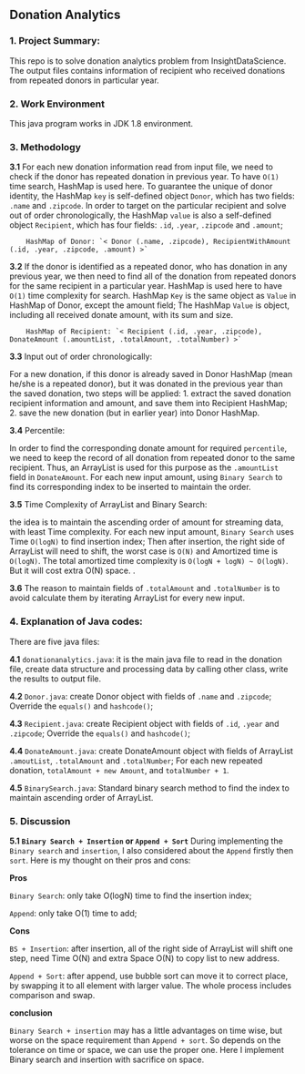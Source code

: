 ## Donation Analytics

### 1. Project Summary:

This repo is to solve donation analytics problem from InsightDataScience.
The output files contains information of recipient who received donations from repeated donors in particular year.

### 2. Work Environment

This java program works in JDK 1.8 environment.


### 3. Methodology

**3.1** For each new donation information read from input file, we need to check if the donor has repeated donation in previous year. To have `O(1)` time search, HashMap is used here. To guarantee the unique of donor identity, the HashMap `key` is self-defined object `Donor`, which has two fields: `.name` and `.zipcode`. In order to target on the particular recipient and solve out of order chronologically, the HashMap `value` is also a self-defined object `Recipient`, which has four fields: `.id`, `.year`, `.zipcode` and `.amount`; 

		HashMap of Donor: `< Donor (.name, .zipcode), RecipientWithAmount (.id, .year, .zipcode, .amount) >`

**3.2** If the donor is identified as a repeated donor, who has donation in any previous year, we then need to find all of the donation from repeated donors for the same recipient in a particular year. HashMap is used here to have `O(1)` time complexity for search. HashMap `Key` is the same object as `Value` in HashMap of Donor, except the amount field; The HashMap `Value` is object, including all received donate amount, with its sum and size.

		HashMap of Recipient: `< Recipient (.id, .year, .zipcode), DonateAmount (.amountList, .totalAmount, .totalNumber) >`

**3.3** Input out of order chronologically: 

For a new donation, if this donor is already saved in Donor HashMap (mean he/she is a repeated donor), but it was donated in the previous year than the saved donation, two steps will be applied: 1. extract the saved donation recipient information and amount, and save them into Recipient HashMap; 2. save the new donation (but in earlier year) into Donor HashMap.

**3.4** Percentile:  

In order to find the corresponding donate amount for required `percentile`, we need to keep the record of all donation from repeated donor to the same recipient. Thus, an ArrayList is used for this purpose as the `.amountList` field in `DonateAmount`. For each new input amount, using `Binary Search` to find its corresponding index to be inserted to maintain the order.

**3.5** Time Complexity of ArrayList and Binary Search: 

the idea is to maintain the ascending order of amount for streaming data, with least Time complexity. 
For each new input amount, `Binary Search` uses Time `O(logN)` to find insertion index; Then after insertion, the right side of ArrayList will need to shift, the worst case is `O(N)` and Amortized time is `O(logN)`. The total amortized time complexity is `O(logN + logN) ~ O(logN)`. But it will cost extra O(N) space.
.

**3.6** The reason to maintain fields of `.totalAmount` and `.totalNumber` is to avoid calculate them by iterating ArrayList for every new input.


### 4. Explanation of Java codes:

There are five java files:

**4.1** `donationanalytics.java`: it is the main java file to read in the donation file, create data structure and processing data by calling other class, write the results to output file. 

**4.2** `Donor.java`: create Donor object with fields of `.name` and `.zipcode`; Override the `equals()` and `hashcode()`;

**4.3** `Recipient.java`: create Recipient object with fields of `.id`, `.year` and `.zipcode`; Override the `equals()` and `hashcode()`;

**4.4** `DonateAmount.java`: create DonateAmount object with fields of ArrayList `.amoutList`, `.totalAmount` and `.totalNumber`; For each new repeated donation, `totalAmount + new Amount`, and `totalNumber + 1`.

**4.5** `BinarySearch.java`: Standard binary search method to find the index to maintain ascending order of ArrayList.


### 5. Discussion

**5.1 `Binary Search + Insertion` or `Append + Sort`**
During implementing the `Binary search` and `insertion`, I also considered about the `Append` firstly then `sort`. Here is my thought on their pros and cons:

**Pros**

`Binary Search`: only take O(logN) time to find the insertion index;

`Append`: only take O(1) time to add;

**Cons**

`BS + Insertion`: after insertion, all of the right side of ArrayList will shift one step, need Time O(N) and extra Space O(N) to copy list to new address.

`Append + Sort`: after append, use bubble sort can move it to correct place, by swapping it to all element with larger value. The whole process includes comparison and swap. 


**conclusion**

`Binary Search + insertion` may has a little advantages on time wise, but worse on the space requirement than `Append + sort`. So depends on the tolerance on time or space, we can use the proper one. Here I implement Binary search and insertion with sacrifice on space.

